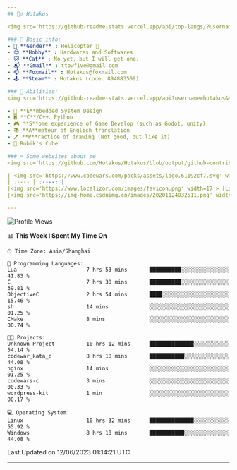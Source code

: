 ```yaml
---
## 🕵️‍♂️ Hotakus 

<img src='https://github-readme-stats.vercel.app/api/top-langs/?username=hotakus&layout=compact&theme=calm&border_radius=10&langs_count=6' width=350  align='right'>

### 📰 Basic info:
- 👬 **Gender** : Helicopter 🚁
- 😍 **Hobby** : Hardwares and Softwares
- 🐱 **Cat** : No yet, but I will get one.
- 📬 **Gmail** : ttowfive@gmail.com
- 📫 **Foxmail** : Hotakus@foxmail.com
- 🕹 **Steam** : Hotakus (code: 894883509)

### 💪 Abilities:
<img src='https://github-readme-stats.vercel.app/api?username=hotakus&show_icons=true&theme=calm&border_radius=10' width=350 align='right'>

- 🔌 **E**mbedded System Design
- 🖥 **C**/C++、Python
- 🎮 **S**ome experience of Game Develop (such as Godot, unity)
- 📚 **A**mateur of English translation 
- 🖊 **P**ractice of drawing (Not good, but like it) 
- 🎲 Rubik's Cube

### ⌨ Some websites about me
<img src='https://github.com/Hotakus/Hotakus/blob/output/github-contribution-grid-snake-dark.svg' width=450 align='right'>

| <img src='https://www.codewars.com/packs/assets/logo.61192cf7.svg' width=15 > [CodeWars](https://www.codewars.com/users/Hotakus) |<img src='https://www.codewars.com/users/Hotakus/badges/micro' width=150 >|  
| :---- | :----: | 
|<img src='https://www.localizor.com/images/favicon.png' width=17 > [Localizor](https://www.codewars.com/users/Hotakus)| <img src='https://www.localizor.com/images/localizor-logo.png' width=100 > |
|<img src='https://img-home.csdnimg.cn/images/20201124032511.png' width=30 > [CSDN](https://blog.csdn.net/qq_26106317?spm=1010.2135.3001.5421)|<img width=16 src="https://img-home.csdnimg.cn/images/20210108035947.gif"> <img src="https://csdnimg.cn/identity/blog4.png" width=16>|

---
```


<!--START_SECTION:waka-->
![Profile Views](http://img.shields.io/badge/Profile%20Views-6-blue)

📊 **This Week I Spent My Time On** 

```text
🕑︎ Time Zone: Asia/Shanghai

💬 Programming Languages: 
Lua                      7 hrs 53 mins       ██████████░░░░░░░░░░░░░░░   41.83 % 
C                        7 hrs 30 mins       ██████████░░░░░░░░░░░░░░░   39.81 % 
ObjectiveC               2 hrs 54 mins       ████░░░░░░░░░░░░░░░░░░░░░   15.46 % 
sh                       14 mins             ░░░░░░░░░░░░░░░░░░░░░░░░░   01.25 % 
CMake                    8 mins              ░░░░░░░░░░░░░░░░░░░░░░░░░   00.74 % 

🐱‍💻 Projects: 
Unknown Project          10 hrs 12 mins      ██████████████░░░░░░░░░░░   54.14 % 
codewar_kata_c           8 hrs 18 mins       ███████████░░░░░░░░░░░░░░   44.08 % 
nginx                    14 mins             ░░░░░░░░░░░░░░░░░░░░░░░░░   01.25 % 
codewars-c               3 mins              ░░░░░░░░░░░░░░░░░░░░░░░░░   00.33 % 
wordpress-kit            1 min               ░░░░░░░░░░░░░░░░░░░░░░░░░   00.17 % 

💻 Operating System: 
Linux                    10 hrs 32 mins      ██████████████░░░░░░░░░░░   55.92 % 
Windows                  8 hrs 18 mins       ███████████░░░░░░░░░░░░░░   44.08 % 
```


 Last Updated on 12/06/2023 01:14:21 UTC
<!--END_SECTION:waka-->

---
